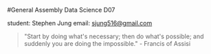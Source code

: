 #General Assembly Data Science D07

student: Stephen Jung
email: sjung516@gmail.com

> "Start by doing what's necessary; then do what's possible; and suddenly you 
are doing the impossible." - Francis of Assisi
